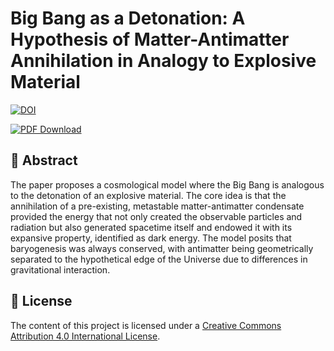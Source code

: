 # Big Bang as a Detonation: A Hypothesis of Matter-Antimatter Annihilation in Analogy to Explosive Material

[![DOI](https://zenodo.org/badge/DOI/10.5281/zenodo.16929784.svg)](https://doi.org/10.5281/zenodo.16929784)

[![PDF Download](https://img.shields.io/badge/PDF-Download-1f425f.svg)](https://github.com/ArkOkupski-WAT/Big-Bang-as-a-Detonation-Explosive-Material/raw/main/Big_Bang_as_a_Detonation_EM.pdf)


## 📄 Abstract

The paper proposes a cosmological model where the Big Bang is analogous to the detonation of an explosive material. The core idea is that the annihilation of a pre-existing, metastable matter-antimatter condensate provided the energy that not only created the observable particles and radiation but also generated spacetime itself and endowed it with its expansive property, identified as dark energy. The model posits that baryogenesis was always conserved, with antimatter being geometrically separated to the hypothetical edge of the Universe due to differences in gravitational interaction.



## 📜 License

The content of this project is licensed under a [Creative Commons Attribution 4.0 International License](http://creativecommons.org/licenses/by/4.0/).

